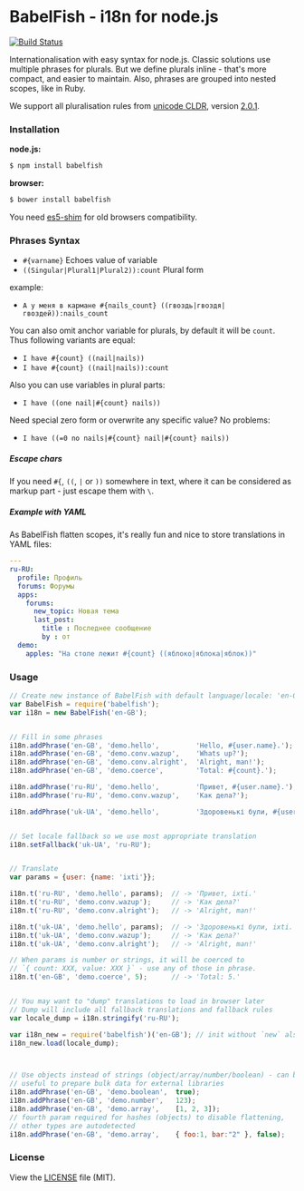 BabelFish - i18n for node.js
============================

[![Build Status](https://travis-ci.org/nodeca/babelfish.svg?branch=master)](https://travis-ci.org/nodeca/babelfish)

Internationalisation with easy syntax for node.js. Classic solutions use multiple phrases
for plurals. But we define plurals inline - that's more compact, and easier to maintain.
Also, phrases are grouped into nested scopes, like in Ruby.

We support all pluralisation rules from [unicode CLDR](http://unicode.org/repos/cldr-tmp/trunk/diff/supplemental/language_plural_rules.html),
version [2.0.1](http://cldr.unicode.org/index/downloads).

### Installation

__node.js:__

```bash
$ npm install babelfish
```

__browser:__

```bash
$ bower install babelfish
```

You need [es5-shim](https://github.com/es-shims/es5-shim) for old browsers
compatibility.


### Phrases Syntax

- `#{varname}` Echoes value of variable
- `((Singular|Plural1|Plural2)):count` Plural form

example:

- `А у меня в кармане #{nails_count} ((гвоздь|гвоздя|гвоздей)):nails_count`

You can also omit anchor variable for plurals, by default it will be `count`.
Thus following variants are equal:

- `I have #{count} ((nail|nails))`
- `I have #{count} ((nail|nails)):count`

Also you can use variables in plural parts:

- `I have ((one nail|#{count} nails))`

Need special zero form or overwrite any specific value? No problems:

- `I have ((=0 no nails|#{count} nail|#{count} nails))`


##### Escape chars

If you need `#{`, `((`, `|` or `))` somewhere in text, where it can be considered
as markup part - just escape them with `\`.


##### Example with YAML

As BabelFish flatten scopes, it's really fun and nice to store translations in
YAML files:

```yaml
---
ru-RU:
  profile: Профиль
  forums: Форумы
  apps:
    forums:
      new_topic: Новая тема
      last_post:
        title : Последнее сообщение
        by : от
  demo:
    apples: "На столе лежит #{count} ((яблоко|яблока|яблок))"
```

### Usage

```javascript
// Create new instance of BabelFish with default language/locale: 'en-GB'
var BabelFish = require('babelfish');
var i18n = new BabelFish('en-GB');


// Fill in some phrases
i18n.addPhrase('en-GB', 'demo.hello',         'Hello, #{user.name}.');
i18n.addPhrase('en-GB', 'demo.conv.wazup',    'Whats up?');
i18n.addPhrase('en-GB', 'demo.conv.alright',  'Alright, man!');
i18n.addPhrase('en-GB', 'demo.coerce',        'Total: #{count}.');

i18n.addPhrase('ru-RU', 'demo.hello',         'Привет, #{user.name}.');
i18n.addPhrase('ru-RU', 'demo.conv.wazup',    'Как дела?');

i18n.addPhrase('uk-UA', 'demo.hello',         'Здоровенькі були, #{user.name}.');


// Set locale fallback so we use most appropriate translation
i18n.setFallback('uk-UA', 'ru-RU');


// Translate
var params = {user: {name: 'ixti'}};

i18n.t('ru-RU', 'demo.hello', params);  // -> 'Привет, ixti.'
i18n.t('ru-RU', 'demo.conv.wazup');     // -> 'Как дела?'
i18n.t('ru-RU', 'demo.conv.alright');   // -> 'Alright, man!'

i18n.t('uk-UA', 'demo.hello', params);  // -> 'Здоровенькі були, ixti.'
i18n.t('uk-UA', 'demo.conv.wazup');     // -> 'Как дела?'
i18n.t('uk-UA', 'demo.conv.alright');   // -> 'Alright, man!'

// When params is number or strings, it will be coerced to
// `{ count: XXX, value: XXX }` - use any of those in phrase.
i18n.t('en-GB', 'demo.coerce', 5);      // -> 'Total: 5.'


// You may want to "dump" translations to load in browser later
// Dump will include all fallback translations and fallback rules
var locale_dump = i18n.stringify('ru-RU');

var i18n_new = require('babelfish')('en-GB'); // init without `new` also works
i18n_new.load(locale_dump);



// Use objects instead of strings (object/array/number/boolean) - can be
// useful to prepare bulk data for external libraries
i18n.addPhrase('en-GB', 'demo.boolean',  true);
i18n.addPhrase('en-GB', 'demo.number',   123);
i18n.addPhrase('en-GB', 'demo.array',    [1, 2, 3]);
// fourth param required for hashes (objects) to disable flattening,
// other types are autodetected
i18n.addPhrase('en-GB', 'demo.array',    { foo:1, bar:"2" }, false);
```


### License

View the [LICENSE](https://github.com/nodeca/babelfish.tools/blob/master/LICENSE) file (MIT).
